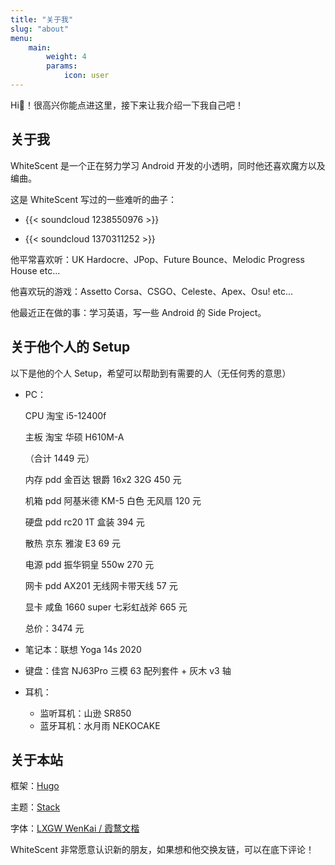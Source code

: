 ```yaml
---
title: "关于我"
slug: "about"
menu:
    main:
        weight: 4
        params: 
            icon: user
---
```


Hi👋！很高兴你能点进这里，接下来让我介绍一下我自己吧！

## 关于我

WhiteScent 是一个正在努力学习 Android 开发的小透明，同时他还喜欢魔方以及编曲。

这是 WhiteScent 写过的一些难听的曲子：

* {{< soundcloud 1238550976 >}}

* {{< soundcloud 1370311252 >}}

他平常喜欢听：UK Hardocre、JPop、Future Bounce、Melodic Progress House etc...

他喜欢玩的游戏：Assetto Corsa、CSGO、Celeste、Apex、Osu! etc...

他最近正在做的事：学习英语，写一些 Android 的 Side Project。

## 关于他个人的 Setup

以下是他的个人 Setup，希望可以帮助到有需要的人（无任何秀的意思）

* PC：

    CPU 淘宝 i5-12400f

    主板 淘宝 华硕 H610M-A

    （合计 1449 元）

    内存 pdd 金百达 银爵 16x2 32G 450 元

    机箱 pdd 阿基米德 KM-5 白色 无风扇 120 元

    硬盘 pdd rc20 1T 盒装 394 元

    散热 京东 雅浚 E3 69 元

    电源 pdd 振华铜皇 550w 270 元

    网卡 pdd AX201 无线网卡带天线 57 元

    显卡 咸鱼 1660 super 七彩虹战斧 665 元

    总价：3474 元


* 笔记本：联想 Yoga 14s 2020

* 键盘：佳宫 NJ63Pro 三模 63 配列套件 + 灰木 v3 轴

* 耳机：
    * 监听耳机：山逊 SR850
    * 蓝牙耳机：水月雨 NEKOCAKE

## 关于本站

框架：[Hugo](https://gohugo.io/)

主题：[Stack](https://stack.jimmycai.com/)

字体：[LXGW WenKai / 霞鹜文楷](https://github.com/lxgw/LxgwWenKai)

WhiteScent 非常愿意认识新的朋友，如果想和他交换友链，可以在底下评论！